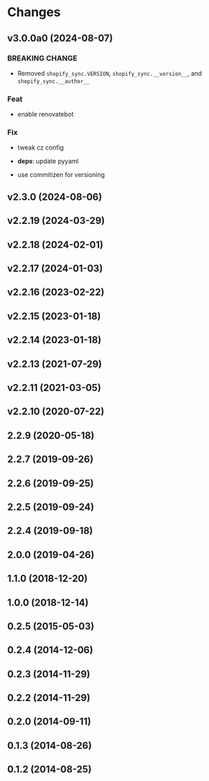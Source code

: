 # Changes

## v3.0.0a0 (2024-08-07)

### BREAKING CHANGE

- Removed `shopify_sync.VERSION`, `shopify_sync.__version__`,
and `shopify_sync.__author__`

### Feat

- enable renovatebot

### Fix

- tweak cz config
- **deps**: update pyyaml


- use commitizen for versioning

## v2.3.0 (2024-08-06)

## v2.2.19 (2024-03-29)

## v2.2.18 (2024-02-01)

## v2.2.17 (2024-01-03)

## v2.2.16 (2023-02-22)

## v2.2.15 (2023-01-18)

## v2.2.14 (2023-01-18)

## v2.2.13 (2021-07-29)

## v2.2.11 (2021-03-05)

## v2.2.10 (2020-07-22)

## 2.2.9 (2020-05-18)

## 2.2.7 (2019-09-26)

## 2.2.6 (2019-09-25)

## 2.2.5 (2019-09-24)

## 2.2.4 (2019-09-18)

## 2.0.0 (2019-04-26)

## 1.1.0 (2018-12-20)

## 1.0.0 (2018-12-14)

## 0.2.5 (2015-05-03)

## 0.2.4 (2014-12-06)

## 0.2.3 (2014-11-29)

## 0.2.2 (2014-11-29)

## 0.2.0 (2014-09-11)

## 0.1.3 (2014-08-26)

## 0.1.2 (2014-08-25)
